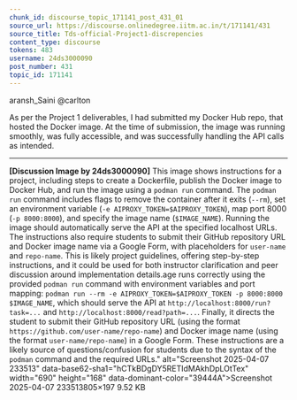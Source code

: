 ```yaml
---
chunk_id: discourse_topic_171141_post_431_01
source_url: https://discourse.onlinedegree.iitm.ac.in/t/171141/431
source_title: Tds-official-Project1-discrepencies
content_type: discourse
tokens: 483
username: 24ds3000090
post_number: 431
topic_id: 171141
---
```


aransh_Saini @carlton

As per the Project 1 deliverables, I had submitted my Docker Hub repo, that hosted the Docker image. At the time of submission, the image was running smoothly, was fully accessible, and was successfully handling the API calls as intended.

---

**[Discussion Image by 24ds3000090]** This image shows instructions for a project, including steps to create a Dockerfile, publish the Docker image to Docker Hub, and run the image using a `podman run` command. The `podman run` command includes flags to remove the container after it exits (`--rm`), set an environment variable (`-e AIPROXY_TOKEN=$AIPROXY_TOKEN`), map port 8000 (`-p 8000:8000`), and specify the image name (`$IMAGE_NAME`). Running the image should automatically serve the API at the specified localhost URLs. The instructions also require students to submit their GitHub repository URL and Docker image name via a Google Form, with placeholders for `user-name` and `repo-name`. This is likely project guidelines, offering step-by-step instructions, and it could be used for both instructor clarification and peer discussion around implementation details.age runs correctly using the provided `podman run` command with environment variables and port mapping: `podman run --rm -e AIPROXY_TOKEN=$AIPROXY_TOKEN -p 8000:8000 $IMAGE_NAME`, which should serve the API at `http://localhost:8000/run?task=...` and `http://localhost:8000/read?path=...`. Finally, it directs the student to submit their GitHub repository URL (using the format `https://github.com/user-name/repo-name`) and Docker image name (using the format `user-name/repo-name`) in a Google Form. These instructions are a likely source of questions/confusion for students due to the syntax of the `podman` command and the required URLs." alt="Screenshot 2025-04-07 233513" data-base62-sha1="hCTkBDgDY5RETIdMAkhDpLOtTex" width="690" height="168" data-dominant-color="39444A">Screenshot 2025-04-07 233513805×197 9.52 KB
